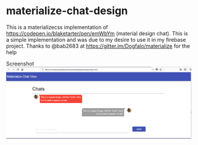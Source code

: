 # materialize-chat-design
This is a materializecss implementation of https://codepen.io/blaketarter/pen/emWbYm (material design chat). This is a simple implementation and was due to my desire to use it in my firebase project. Thanks to @bab2683 at https://gitter.im/Dogfalo/materialize for the help

Screenshot
![material chat design](/sample.PNG?raw=true "Optional Title")
